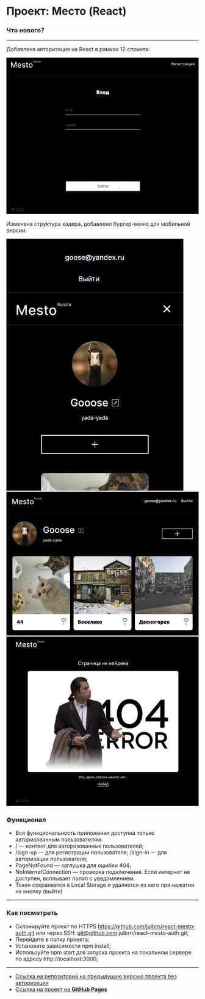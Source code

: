 # Проект: Место (React)

### Что нового?

---

Добавлена авторизация на React в рамках 12 спринта:

<img src="./src/images/screenshot1.png" alt="Страница входа"/>

Изменена структура хэдера, добавлено бургер-меню для мобильной версии:

<img src="./src/images/screenshot4.png" alt="Бургер-меню"/>



<img src="./src/images/screenshot2.png" alt="Вид страницы для авторизованного пользователя"/>
<img src="./src/images/screenshot3.png" alt="Ошибка 404"/>

### Функционал
- Вся функциональность приложения  доступна только авторизованным пользователям.
- / — контент для авторизованных пользователей;
- /sign-up — для регистрации пользователя;
  /sign-in — для авторизации пользователя;
- PageNotFound — заглушка для ошибки 404;
- NoInternetConnection — проверка подключения. Если интернет не доступен, всплывает попап с 
  уведомлением.
- Токен сохраняется в Local Storage и удаляется из него при нажатии на кнопку (выйти)
---

### **Как посмотреть**
- Склонируйте проект по HTTPS https://github.com/julbrn/react-mesto-auth.git или через SSH: git@github.com:julbrn/react-mesto-auth.git;
- Перейдите в папку проекта;
- Установите зависимости npm install;
- Используйте npm start для запуска проекта на 
  локальном сервере по адресу http://localhost:3000;
---
- [Ссылка на репозиторий на предыдущую версию проекта без авторизации](https://github.com/julbrn/mesto-react)
- [Ссылка на проект на **GitHub Pages**](https://julbrn.github.io/mesto-react-auth/)